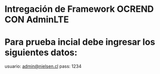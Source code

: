 # Intregación de Framework OCREND CON AdminLTE

# Para prueba incial debe ingresar los siguientes datos:

usuario: admin@nielsen.cl
pass: 1234



